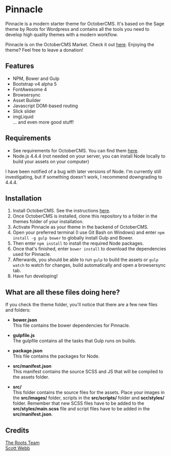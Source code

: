 # Pinnacle
Pinnacle is a modern starter theme for OctoberCMS. It's based on the Sage theme by Roots for Wordpress and contains all the tools you need to develop high quality themes with a modern workflow.

Pinnacle is on the OctoberCMS Market. Check it out [here](https://octobercms.com/theme/paulpoot-pp-pinnacle). Enjoying the theme? Feel free to leave a donation!

## Features
* NPM, Bower and Gulp
* Bootstrap v4 alpha 5
* FontAwesome 4
* Browsersync
* Asset Builder
* Javascript DOM-based routing
* Slick slider
* imgLiquid  
... and even more good stuff!

## Requirements
* See requirements for OctoberCMS. You can find them [here](https://octobercms.com/docs/setup/installation#system-requirements).
* Node.js 4.4.4 (not needed on your server, you can install Node locally to build your assets on your computer)

I have been notified of a bug with later versions of Node. I'm currently still investigating, but if something doesn't work, I recommend downgrading to 4.4.4.

## Installation
1. Install OctoberCMS. See the instructions [here](https://octobercms.com/docs/setup/installation).
1. Once OctoberCMS is installed, clone this repository to a folder in the themes folder of your installation.
1. Activate Pinnacle as your theme in the backend of OctoberCMS.
1. Open your preferred terminal (I use Git Bash on Windows) and enter `npm install -g gulp bower` to globally install Gulp and Bower.
1. Then enter `npm install` to install the required Node packages.
1. Once that's finished, enter `bower install` to download the dependencies used for Pinnacle.
1. Afterwards, you should be able to run `gulp` to build the assets or `gulp watch` to watch for changes, build automatically and open a browsersync tab.
1. Have fun developing!

## What are all these files doing here?
If you check the theme folder, you'll notice that there are a few new files and folders:

* **bower.json**  
  This file contains the bower dependencies for Pinnacle.
* **gulpfile.js**  
  The gulpfile contains all the tasks that Gulp runs on builds.
* **package.json**  
  This file contains the packages for Node.
* **src/manifest.json**  
  This manifest contains the source SCSS and JS that will be compiled to the assets folder.

* **src/**  
  This folder contains the source files for the assets. Place your images in the **src/images/** folder, scripts in the **src/scripts/** folder and **scr/styles/** folder. Remember that new SCSS files have to be added to the **src/styles/main.scss** file and script files have to be added in the **src/manifest.json**.

## Credits
[The Roots Team](https://roots.io/sage/)  
[Scott Webb](https://unsplash.com/@scottwebb)

